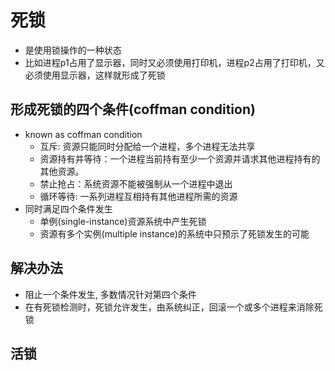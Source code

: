 # 死锁

- 是使用锁操作的一种状态
- 比如进程p1占用了显示器，同时又必须使用打印机，进程p2占用了打印机，又必须使用显示器，这样就形成了死锁

## 形成死锁的四个条件(coffman condition)

- known as coffman condition
  - 互斥: 资源只能同时分配给一个进程，多个进程无法共享
  - 资源持有并等待：一个进程当前持有至少一个资源并请求其他进程持有的其他资源。
  - 禁止抢占：系统资源不能被强制从一个进程中退出
  - 循环等待: 一系列进程互相持有其他进程所需的资源
- 同时满足四个条件发生
  - 单例(single-instance)资源系统中产生死锁  
  - 资源有多个实例(multiple instance)的系统中只预示了死锁发生的可能
  
## 解决办法  

- 阻止一个条件发生, 多数情况针对第四个条件
- 在有死锁检测时，死锁允许发生，由系统纠正，回滚一个或多个进程来消除死锁
  
## 活锁